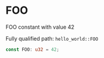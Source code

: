 # FOO

FOO constant with value 42

Fully qualified path: `hello_world::FOO`

```rust
const FOO: u32 = 42;
```

